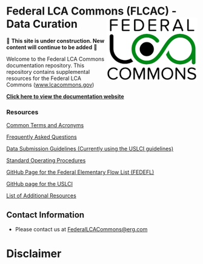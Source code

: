 # Federal LCA Commons (FLCAC) - Data Curation  <img src="img/lca_logo.png" align="right" width="240" />

🚧 **This site is under construction. New content will continue to be added** 🚧

Welcome to the Federal LCA Commons documentation repository.
This repository contains supplemental resources for the Federal LCA Commons (www.lcacommons.gov)

[**Click here to view the documentation website**]()

### Resources
[Common Terms and Acronyms](docs/CommonTermAcronyms.md)

[Frequently Asked Questions](docs/FAQ.md)

[Data Submission Guidelines (Currently using the USLCI guidelines)](https://github.com/FLCAC-admin/uslci-content/blob/dev/docs/submission_handbook/02-how-to-publish-in-the-uslci.md)

[Standard Operating Procedures]()

[GitHub Page for the Federal Elementary Flow List (FEDEFL)](https://github.com/USEPA/fedelemflowlist)

[GitHub page for the USLCI](https://github.com/FLCAC-admin/uslci-content)

[List of Additional Resources](docs/OtherResources.md)


## Contact Information
* Please contact us at FederalLCACommons@erg.com


# Disclaimer
